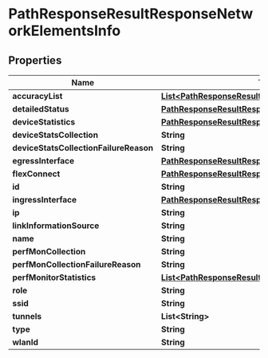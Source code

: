 
# PathResponseResultResponseNetworkElementsInfo

## Properties
Name | Type | Description | Notes
------------ | ------------- | ------------- | -------------
**accuracyList** | [**List&lt;PathResponseResultResponseAccuracyList&gt;**](PathResponseResultResponseAccuracyList.md) |  |  [optional]
**detailedStatus** | [**PathResponseResultResponseDetailedStatus**](PathResponseResultResponseDetailedStatus.md) |  |  [optional]
**deviceStatistics** | [**PathResponseResultResponseDeviceStatistics**](PathResponseResultResponseDeviceStatistics.md) |  |  [optional]
**deviceStatsCollection** | **String** |  |  [optional]
**deviceStatsCollectionFailureReason** | **String** |  |  [optional]
**egressInterface** | [**PathResponseResultResponseEgressInterface**](PathResponseResultResponseEgressInterface.md) |  |  [optional]
**flexConnect** | [**PathResponseResultResponseFlexConnect**](PathResponseResultResponseFlexConnect.md) |  |  [optional]
**id** | **String** |  |  [optional]
**ingressInterface** | [**PathResponseResultResponseEgressInterface**](PathResponseResultResponseEgressInterface.md) |  |  [optional]
**ip** | **String** |  |  [optional]
**linkInformationSource** | **String** |  |  [optional]
**name** | **String** |  |  [optional]
**perfMonCollection** | **String** |  |  [optional]
**perfMonCollectionFailureReason** | **String** |  |  [optional]
**perfMonitorStatistics** | [**List&lt;PathResponseResultResponsePerfMonStatistics&gt;**](PathResponseResultResponsePerfMonStatistics.md) |  |  [optional]
**role** | **String** |  |  [optional]
**ssid** | **String** |  |  [optional]
**tunnels** | **List&lt;String&gt;** |  |  [optional]
**type** | **String** |  |  [optional]
**wlanId** | **String** |  |  [optional]



